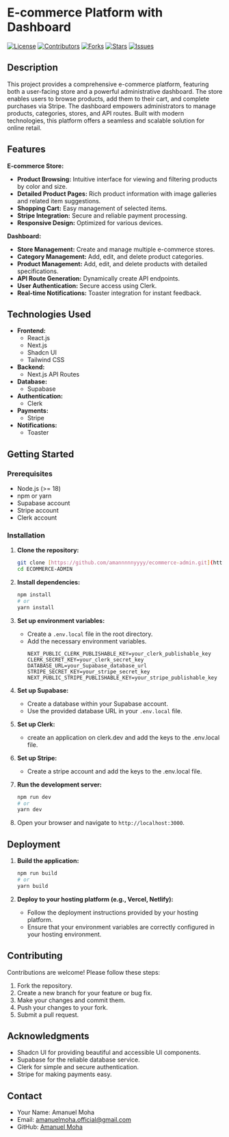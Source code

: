 # E-commerce Platform with Dashboard

[![License](https://img.shields.io/badge/License-MIT-blue.svg)](LICENSE)
[![Contributors](https://img.shields.io/github/contributors/amannnnnyyyy/ecommerce-admin)](https://github.com/YOUR_USERNAME/YOUR_REPO_NAME/graphs/contributors)
[![Forks](https://img.shields.io/github/forks/amannnnnyyyy/ecommerce-admin)](https://github.com/amannnnnyyyy/ecommerce-admin/network/members)
[![Stars](https://img.shields.io/github/stars/amannnnnyyyy/ecommerce-admin)](https://github.com/amannnnnyyyy/ecommerce-admin/stargazers)
[![Issues](https://img.shields.io/github/issues/amannnnnyyyy/ecommerce-admin)](https://github.com/amannnnnyyyy/ecommerce-admin/issues)

<!-- <p align="center">
  <img src="path/to/your/project/screenshot.png" alt="Project Screenshot" width="800">
</p> -->

## Description

This project provides a comprehensive e-commerce platform, featuring both a user-facing store and a powerful administrative dashboard. The store enables users to browse products, add them to their cart, and complete purchases via Stripe. The dashboard empowers administrators to manage products, categories, stores, and API routes. Built with modern technologies, this platform offers a seamless and scalable solution for online retail.

## Features

**E-commerce Store:**

* **Product Browsing:** Intuitive interface for viewing and filtering products by color and size.
* **Detailed Product Pages:** Rich product information with image galleries and related item suggestions.
* **Shopping Cart:** Easy management of selected items.
* **Stripe Integration:** Secure and reliable payment processing.
* **Responsive Design:** Optimized for various devices.

**Dashboard:**

* **Store Management:** Create and manage multiple e-commerce stores.
* **Category Management:** Add, edit, and delete product categories.
* **Product Management:** Add, edit, and delete products with detailed specifications.
* **API Route Generation:** Dynamically create API endpoints.
* **User Authentication:** Secure access using Clerk.
* **Real-time Notifications:** Toaster integration for instant feedback.

## Technologies Used

* **Frontend:**
    * React.js
    * Next.js
    * Shadcn UI
    * Tailwind CSS
* **Backend:**
    * Next.js API Routes
* **Database:**
    * Supabase
* **Authentication:**
    * Clerk
* **Payments:**
    * Stripe
* **Notifications:**
    * Toaster

## Getting Started

### Prerequisites

* Node.js (>= 18)
* npm or yarn
* Supabase account
* Stripe account
* Clerk account

### Installation

1.  **Clone the repository:**

    ```bash
    git clone [https://github.com/amannnnnyyyy/ecommerce-admin.git](https://www.google.com/search?q=https://github.com/amannnnnyyyy/ecommerce-admin.git)
    cd ECOMMERCE-ADMIN
    ```

2.  **Install dependencies:**

    ```bash
    npm install
    # or
    yarn install
    ```

3.  **Set up environment variables:**

    * Create a `.env.local` file in the root directory.
    * Add the necessary environment variables.
        ```
        NEXT_PUBLIC_CLERK_PUBLISHABLE_KEY=your_clerk_publishable_key
        CLERK_SECRET_KEY=your_clerk_secret_key
        DATABASE_URL=your_Supabase_database_url
        STRIPE_SECRET_KEY=your_stripe_secret_key
        NEXT_PUBLIC_STRIPE_PUBLISHABLE_KEY=your_stripe_publishable_key
        ```
4.  **Set up Supabase:**
    * Create a database within your Supabase account.
    * Use the provided database URL in your `.env.local` file.
5.  **Set up Clerk:**
    * create an application on clerk.dev and add the keys to the .env.local file.
6.  **Set up Stripe:**
    * Create a stripe account and add the keys to the .env.local file.

7.  **Run the development server:**

    ```bash
    npm run dev
    # or
    yarn dev
    ```

8.  Open your browser and navigate to `http://localhost:3000`.

## Deployment

1.  **Build the application:**

    ```bash
    npm run build
    # or
    yarn build
    ```

2.  **Deploy to your hosting platform (e.g., Vercel, Netlify):**

    * Follow the deployment instructions provided by your hosting platform.
    * Ensure that your environment variables are correctly configured in your hosting environment.

## Contributing

Contributions are welcome! Please follow these steps:

1.  Fork the repository.
2.  Create a new branch for your feature or bug fix.
3.  Make your changes and commit them.
4.  Push your changes to your fork.
5.  Submit a pull request.


## Acknowledgments

* Shadcn UI for providing beautiful and accessible UI components.
* Supabase for the reliable database service.
* Clerk for simple and secure authentication.
* Stripe for making payments easy.

## Contact

* Your Name: Amanuel Moha
* Email: amanuelmoha.official@gmail.com
* GitHub: [Amanuel Moha](https://github.com/amannnnnyyyy)